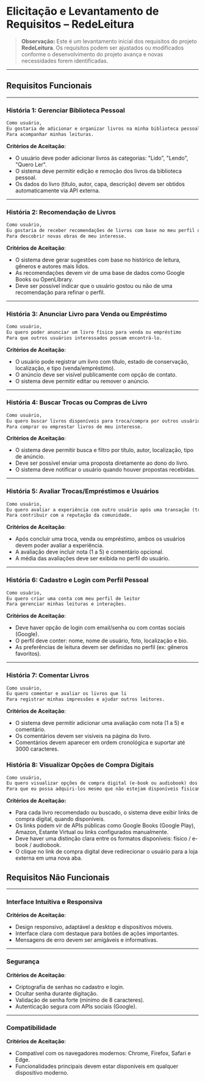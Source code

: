 #  Elicitação e Levantamento de Requisitos – RedeLeitura

> **Observação:** Este é um levantamento inicial dos requisitos do projeto **RedeLeitura**. Os requisitos podem ser ajustados ou modificados conforme o desenvolvimento do projeto avança e novas necessidades forem identificadas.

---

##  Requisitos Funcionais

---

### História 1: Gerenciar Biblioteca Pessoal

```txt
Como usuário,  
Eu gostaria de adicionar e organizar livros na minha biblioteca pessoal  
Para acompanhar minhas leituras.
```

**Critérios de Aceitação**:

* O usuário deve poder adicionar livros às categorias: "Lido", "Lendo", "Quero Ler".
* O sistema deve permitir edição e remoção dos livros da biblioteca pessoal.
* Os dados do livro (título, autor, capa, descrição) devem ser obtidos automaticamente via API externa.

---

### História 2: Recomendação de Livros

```txt
Como usuário,  
Eu gostaria de receber recomendações de livros com base no meu perfil de leitura  
Para descobrir novas obras de meu interesse.
```

**Critérios de Aceitação**:

* O sistema deve gerar sugestões com base no histórico de leitura, gêneros e autores mais lidos.
* As recomendações devem vir de uma base de dados como Google Books ou OpenLibrary.
* Deve ser possível indicar que o usuário gostou ou não de uma recomendação para refinar o perfil.

---

### História 3: Anunciar Livro para Venda ou Empréstimo

```txt
Como usuário,  
Eu quero poder anunciar um livro físico para venda ou empréstimo  
Para que outros usuários interessados possam encontrá-lo.
```

**Critérios de Aceitação**:

* O usuário pode registrar um livro com título, estado de conservação, localização, e tipo (venda/empréstimo).
* O anúncio deve ser visível publicamente com opção de contato.
* O sistema deve permitir editar ou remover o anúncio.

---

### História 4: Buscar Trocas ou Compras de Livro

```txt
Como usuário,  
Eu quero buscar livros disponíveis para troca/compra por outros usuários  
Para comprar ou emprestar livros de meu interesse.
```

**Critérios de Aceitação**:

* O sistema deve permitir busca e filtro por título, autor, localização, tipo de anúncio.
* Deve ser possível enviar uma proposta diretamente ao dono do livro.
* O sistema deve notificar o usuário quando houver propostas recebidas.

---

### História 5: Avaliar Trocas/Empréstimos e Usuários

```txt
Como usuário,  
Eu quero avaliar a experiência com outro usuário após uma transação (troca/empréstimo) 
Para contribuir com a reputação da comunidade.
```

**Critérios de Aceitação**:

* Após concluir uma troca, venda ou empréstimo, ambos os usuários devem poder avaliar a experiência.
* A avaliação deve incluir nota (1 a 5) e comentário opcional.
* A média das avaliações deve ser exibida no perfil do usuário.

---

### História 6: Cadastro e Login com Perfil Pessoal

```txt
Como usuário,  
Eu quero criar uma conta com meu perfil de leitor  
Para gerenciar minhas leituras e interações.
```

**Critérios de Aceitação**:

* Deve haver opção de login com email/senha ou com contas sociais (Google).
* O perfil deve conter: nome, nome de usuário, foto, localização e bio.
* As preferências de leitura devem ser definidas no perfil (ex: gêneros favoritos).

---

### História 7: Comentar Livros

```txt
Como usuário,  
Eu quero comentar e avaliar os livros que li  
Para registrar minhas impressões e ajudar outros leitores.
```

**Critérios de Aceitação**:

* O sistema deve permitir adicionar uma avaliação com nota (1 a 5) e comentário.
* Os comentários devem ser visíveis na página do livro.
* Comentários devem aparecer em ordem cronológica e suportar até 3000 caracteres.



### História 8: Visualizar Opções de Compra Digitais

```txt
Como usuário,  
Eu quero visualizar opções de compra digital (e-book ou audiobook) dos livros recomendados  
Para que eu possa adquiri-los mesmo que não estejam disponíveis fisicamente na plataforma.
```
**Critérios de Aceitação:**

* Para cada livro recomendado ou buscado, o sistema deve exibir links de compra digital, quando disponíveis.
* Os links podem vir de APIs públicas como Google Books (Google Play), Amazon, Estante Virtual ou links configurados manualmente.
* Deve haver uma distinção clara entre os formatos disponíveis:  físico /  e-book /  audiobook.
* O clique no link de compra digital deve redirecionar o usuário para a loja externa em uma nova aba.

##  Requisitos Não Funcionais

---

### Interface Intuitiva e Responsiva

**Critérios de Aceitação**:

* Design responsivo, adaptável a desktop e dispositivos móveis.
* Interface clara com destaque para botões de ações importantes.
* Mensagens de erro devem ser amigáveis e informativas.

---

### Segurança

**Critérios de Aceitação**:

* Criptografia de senhas no cadastro e login.
* Ocultar senha durante digitação.
* Validação de senha forte (mínimo de 8 caracteres).
* Autenticação segura com APIs sociais (Google).

---

### Compatibilidade

**Critérios de Aceitação**:

* Compatível com os navegadores modernos: Chrome, Firefox, Safari e Edge.
* Funcionalidades principais devem estar disponíveis em qualquer dispositivo moderno.
